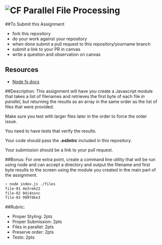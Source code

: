 ![CF](http://i.imgur.com/7v5ASc8.png) Parallel File Processing
===

##To Submit this Assignment
  * fork this repository
  * do your work against your repository
  * when done submit a pull request to this repository/yourname branch
  * submit a link to your PR in canvas
  * write a question and observation on canvas

## Resources
* [Node fs docs](https://nodejs.org/api/fs.html)

##Description:
This assignment will have you create a Javascript module that takes a
list of filenames and retrieves the first byte of each file
_in parallel_, but returning the results as an array in the same order
as the list of files that were provided. 

Make sure you test with larger files later in the order to force the
order issue.

You need to have tests that verify the results.  

Your code should pass the **.eslintrc** included in this repository.  

Your submission should be a link to your pull request.  

##Bonus:
For one extra point, create a command line utility that will be 
run using node and can accept a directory and output the filename 
and first byte results to the screen using the module you created 
in the main part of the assignment.

```sh
> node index.js ./files
file-01 4e3rek22
file-02 0dj4nsnc
file-03 999fdke3
```

##Rubric:

  * Proper Styling: 2pts
  * Proper Submission: 2pts
  * Files in parallel: 2pts
  * Preserve order: 2pts
  * Tests: 2pts
